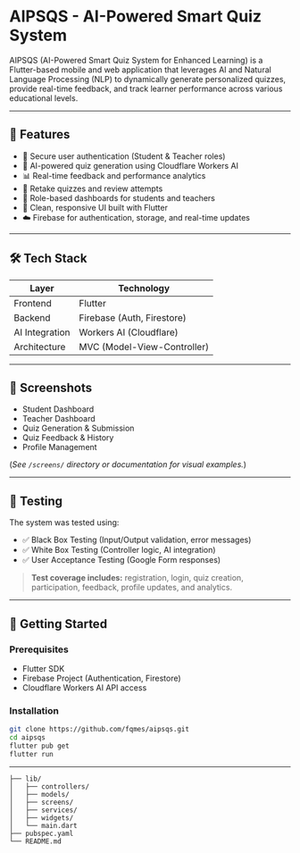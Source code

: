 # AIPSQS - AI-Powered Smart Quiz System

AIPSQS (AI-Powered Smart Quiz System for Enhanced Learning) is a Flutter-based mobile and web application that leverages AI and Natural Language Processing (NLP) to dynamically generate personalized quizzes, provide real-time feedback, and track learner performance across various educational levels.

---

## 📱 Features

- 🔐 Secure user authentication (Student & Teacher roles)
- 🧠 AI-powered quiz generation using Cloudflare Workers AI
- 📊 Real-time feedback and performance analytics
- 🔄 Retake quizzes and review attempts
- 📂 Role-based dashboards for students and teachers
- 🎨 Clean, responsive UI built with Flutter
- ☁️ Firebase for authentication, storage, and real-time updates

---

## 🛠️ Tech Stack

| Layer | Technology |
|-------|------------|
| Frontend | Flutter |
| Backend | Firebase (Auth, Firestore) |
| AI Integration | Workers AI (Cloudflare) |
| Architecture | MVC (Model-View-Controller) |

---

## 📸 Screenshots

- Student Dashboard
- Teacher Dashboard
- Quiz Generation & Submission
- Quiz Feedback & History
- Profile Management

(*See `/screens/` directory or documentation for visual examples.*)

---

## 🧪 Testing

The system was tested using:
- ✅ Black Box Testing (Input/Output validation, error messages)
- ✅ White Box Testing (Controller logic, AI integration)
- ✅ User Acceptance Testing (Google Form responses)

> **Test coverage includes:** registration, login, quiz creation, participation, feedback, profile updates, and analytics.

---

## 🚀 Getting Started

### Prerequisites
- Flutter SDK
- Firebase Project (Authentication, Firestore)
- Cloudflare Workers AI API access

### Installation
```bash
git clone https://github.com/fqmes/aipsqs.git
cd aipsqs
flutter pub get
flutter run
```
---

```aipsqs/
├── lib/
│   ├── controllers/
│   ├── models/
│   ├── screens/
│   ├── services/
│   ├── widgets/
│   └── main.dart
├── pubspec.yaml
└── README.md
```


